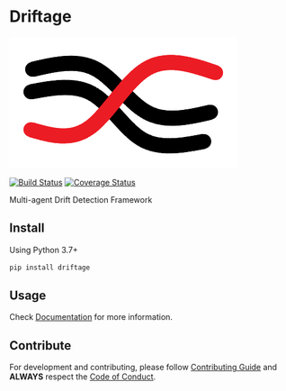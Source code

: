 # Driftage
![](https://github.com/dmvieira/driftage/blob/master/doc/images/driftage_only_logo.png)

[![Build Status](https://travis-ci.com/dmvieira/driftage.svg?branch=master)](https://travis-ci.com/dmvieira/driftage)
[![Coverage Status](https://coveralls.io/repos/github/dmvieira/driftage/badge.svg?branch=master)](https://coveralls.io/github/dmvieira/driftage?branch=master)

Multi-agent Drift Detection Framework

## Install

Using Python 3.7+

```sh
pip install driftage
```

## Usage

Check [Documentation](https://driftage.readthedocs.io/en/latest/) for more information.

## Contribute

For development and contributing, please follow [Contributing Guide](https://github.com/dmvieira/driftage/blob/master/CONTRIBUTING.md) and **ALWAYS** respect the [Code of Conduct](https://github.com/dmvieira/driftage/blob/master/CODE_OF_CONDUCT.md).
